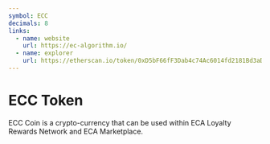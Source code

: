 ```yaml
---
symbol: ECC
decimals: 8
links:
  - name: website
    url: https://ec-algorithm.io/
  - name: explorer
    url: https://etherscan.io/token/0xD5bF66fF3Dab4c74Ac6014fd2181Bd3aD1bBaF32
---
```


# ECC Token

ECC Coin is a crypto-currency that can be used within ECA Loyalty Rewards Network and ECA Marketplace.
